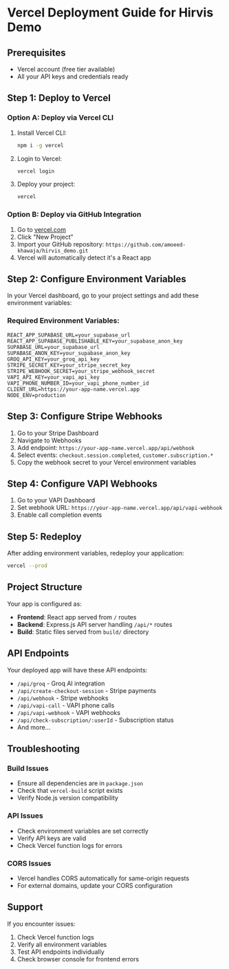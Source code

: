# Vercel Deployment Guide for Hirvis Demo

## Prerequisites
- Vercel account (free tier available)
- All your API keys and credentials ready

## Step 1: Deploy to Vercel

### Option A: Deploy via Vercel CLI
1. Install Vercel CLI:
   ```bash
   npm i -g vercel
   ```

2. Login to Vercel:
   ```bash
   vercel login
   ```

3. Deploy your project:
   ```bash
   vercel
   ```

### Option B: Deploy via GitHub Integration
1. Go to [vercel.com](https://vercel.com)
2. Click "New Project"
3. Import your GitHub repository: `https://github.com/amoeed-khawaja/hirvis_demo.git`
4. Vercel will automatically detect it's a React app

## Step 2: Configure Environment Variables

In your Vercel dashboard, go to your project settings and add these environment variables:

### Required Environment Variables:
```
REACT_APP_SUPABASE_URL=your_supabase_url
REACT_APP_SUPABASE_PUBLISHABLE_KEY=your_supabase_anon_key
SUPABASE_URL=your_supabase_url
SUPABASE_ANON_KEY=your_supabase_anon_key
GROQ_API_KEY=your_groq_api_key
STRIPE_SECRET_KEY=your_stripe_secret_key
STRIPE_WEBHOOK_SECRET=your_stripe_webhook_secret
VAPI_API_KEY=your_vapi_api_key
VAPI_PHONE_NUMBER_ID=your_vapi_phone_number_id
CLIENT_URL=https://your-app-name.vercel.app
NODE_ENV=production
```

## Step 3: Configure Stripe Webhooks

1. Go to your Stripe Dashboard
2. Navigate to Webhooks
3. Add endpoint: `https://your-app-name.vercel.app/api/webhook`
4. Select events: `checkout.session.completed`, `customer.subscription.*`
5. Copy the webhook secret to your Vercel environment variables

## Step 4: Configure VAPI Webhooks

1. Go to your VAPI Dashboard
2. Set webhook URL: `https://your-app-name.vercel.app/api/vapi-webhook`
3. Enable call completion events

## Step 5: Redeploy

After adding environment variables, redeploy your application:
```bash
vercel --prod
```

## Project Structure

Your app is configured as:
- **Frontend**: React app served from `/` routes
- **Backend**: Express.js API server handling `/api/*` routes
- **Build**: Static files served from `build/` directory

## API Endpoints

Your deployed app will have these API endpoints:
- `/api/groq` - Groq AI integration
- `/api/create-checkout-session` - Stripe payments
- `/api/webhook` - Stripe webhooks
- `/api/vapi-call` - VAPI phone calls
- `/api/vapi-webhook` - VAPI webhooks
- `/api/check-subscription/:userId` - Subscription status
- And more...

## Troubleshooting

### Build Issues
- Ensure all dependencies are in `package.json`
- Check that `vercel-build` script exists
- Verify Node.js version compatibility

### API Issues
- Check environment variables are set correctly
- Verify API keys are valid
- Check Vercel function logs for errors

### CORS Issues
- Vercel handles CORS automatically for same-origin requests
- For external domains, update your CORS configuration

## Support

If you encounter issues:
1. Check Vercel function logs
2. Verify all environment variables
3. Test API endpoints individually
4. Check browser console for frontend errors
